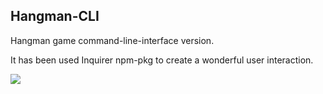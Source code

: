 ## Hangman-CLI

Hangman game command-line-interface version.

It has been used Inquirer npm-pkg to create a wonderful user interaction.

![](https://i.imgur.com/ysxEUaA.gif)
